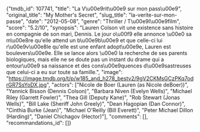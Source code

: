 {"tmdb_id": 107741, "title": "La V\u00e9rit\u00e9 sur mon pass\u00e9", "original_title": "My Mother's Secret", "slug_title": "la-verite-sur-mon-passe", "date": "2012-05-08", "genre": "Thriller / T\u00e9l\u00e9film", "score": "5.2/10", "synopsis": "Lauren Colson vit une existence sans histoire en compagnie de son mari, Dennis. Le jour o\u00f9 elle annonce \u00e0 sa m\u00e8re qu'elle attend un b\u00e9b\u00e9 et que celle-ci lui r\u00e9v\u00e8le qu'elle est une enfant adopt\u00e9e, Lauren est boulevers\u00e9e. Elle se lance alors \u00e0 la recherche de ses parents biologiques, mais elle ne se doute pas un instant du drame qui a entour\u00e9 sa naissance et des cons\u00e9quences d\u00e9sastreuses que celui-ci a eu sur toute sa famille.", "image": "https://image.tmdb.org/t/p/w185_and_h278_bestv2/9gV2CKMsGCzPKq7odrGR7SsYoDX.jpg", "actors": ["Nicole de Boer (Lauren (as Nicole deBoer))", "Yannick Bisson (Dennis Colson)", "Barbara Niven (Evelyn Wells)", "Michael Riley (Garrett Fowler)", "Thea Gill (Deputy Kane)", "Rob Stewart (Jonas Wells)", "Bill Lake (Sheriff John Greely)", "Dean Hagopian (Dan Connor)", "Cinthia Burke (Jean)", "Michael O'Reilly (Bill Everett)", "Peter Michael Dillon (Harding)", "Daniel Chichagov (Hector)"], "comments": [], "recommandations_id": []}
